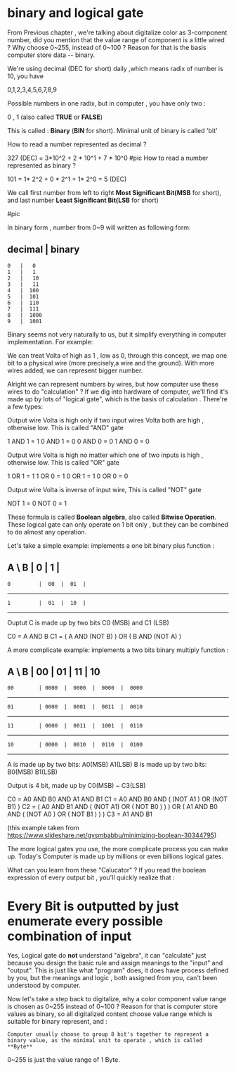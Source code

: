 # binary and logical gate


From Previous chapter , we're talking about digitalize color as 3-component number, did you mention that the value range of component is a little wired ? Why choose 0~255, instead of 0~100 ? Reason for that is the basis computer store data -- binary.

We're using decimal (DEC for short) daily ,which means radix of number is 10, you have

0,1,2,3,4,5,6,7,8,9 

Possible numbers in one radix, but in computer , you have only two :

0 , 1  (also called **TRUE** or **FALSE**)

This is called : **Binary** (**BIN** for short). Minimal unit of binary is called 'bit'

How to read a number represented as decimal ? 

327 (DEC) =  3*10^2 + 2 * 10^1 + 7 * 10^0
#pic
How to read a number represented as binary ? 

101 = 1* 2^2 + 0 * 2^1 + 1* 2^0  =  5 (DEC)

We call first number from left to right **Most Significant Bit(MSB** for short), and last number **Least Significant Bit(LSB** for short)

#pic
 


In binary form , number from 0~9 will written as following form:

decimal | binary
-----------------
    0   |   0
    1   |   1
    2   |   10
    3   |   11
    4   |  100
    5   |  101
    6   |  110
    7   |  111
    8   |  1000
    9   |  1001



Binary seems not very naturally to us, but it simplify everything in computer implementation. For example:

We can treat Volta of high as 1 , low as 0, through this concept, we map one bit to a physical wire (more precisely,a wire and the ground). With more wires added, we can represent bigger number.


Alright we can represent numbers by wires, but how computer use these wires to do "calculation" ? If we dig into hardware of computer, we'll find it's made up by lots of "logical gate", which is the basis of calculation . There're a few types:

Output wire Volta is high only if two input wires Volta both are high , otherwise low. This is called "AND" gate

1 AND 1 = 1
0 AND 1 = 0
0 AND 0 = 0
1 AND 0 = 0

Output wire Volta is high no matter which one of two inputs is high , otherwise low. This is called "OR" gate

1 OR 1 = 1
1 OR 0 = 1
0 OR 1 = 1
0 OR 0 = 0

Output wire Volta is inverse of input wire, This is called "NOT" gate

NOT 1 = 0
NOT 0 = 1


These formula is called **Boolean algebra**, also called **Bitwise Operation**. These logical gate can only operate on 1 bit only , but they can be combined to do almost any operation.

Let's take a simple example: implements a one bit binary plus function :

  A   \ B     |  0   |  1   | 
----------------------------
    0         |  00  |  01  |
-----------------------------
    1         |  01  |  10  |
-----------------------------

Ouptut C is made up by two bits C0 (MSB) and C1 (LSB)

C0 =  A AND B 
C1 =  ( A AND (NOT B) ) OR ( B AND (NOT A) )

A more complicate example: implements a two bits binary multiply function :


 A   \   B    |   00  |   01   |   11   |   10
-----------------------------------------------
    00        | 0000  |  0000  |  0000  |  0000
-----------------------------------------------
    01        | 0000  |  0001  |  0011  |  0010
-----------------------------------------------
    11        | 0000  |  0011  |  1001  |  0110
-----------------------------------------------
    10        | 0000  |  0010  |  0110  |  0100
-----------------------------------------------

A is made up by two bits:  A0(MSB)     A1(LSB)
B is made up by two bits:  B0(MSB)     B1(LSB)

Output is 4 bit, made up by C0(MSB) ~ C3(LSB)

C0 = A0 AND  B0   AND  A1   AND  B1
C1 = A0 AND  B0   AND  ( (NOT A1 ) OR (NOT B1)   ) 
C2 = ( A0 AND B1 AND ( (NOT A1) OR ( NOT  B0 )  ) )  OR  ( A1 AND B0 AND ( (NOT A0 ) OR ( NOT B1 ) ) )
C3 = A1 AND B1

(this example taken from https://www.slideshare.net/gvsmbabbu/minimizing-boolean-30344795)

The more logical gates you use, the more complicate process you can make up. Today's Computer is made up by millions or even billions logical gates.


What can you learn from these "Calucator" ? If you read the boolean expression of every output bit , you'll quickly realize that :

# Every Bit is outputted by just enumerate every possible combination of input

Yes, Logical gate do **not** understand "algebra", it can "calculate" just because you design the basic rule and assign meanings to the "input" and "output". This is just like what "program" does, it does have process defined by you, but the meanings and logic , both assigned from you, can't been understood by computer.



Now let's take a step back to digitalize, why a color component value range is chosen as 0~255 instead of 0~100 ? Reason for that is computer store values as binary, so all digitalized content choose value range which is suitable for binary represent, and :

    Computer usually choose to group 8 bit's together to represent a binary value, as the minimal unit to operate , which is called **Byte**

0~255 is just the value range of 1 Byte.





